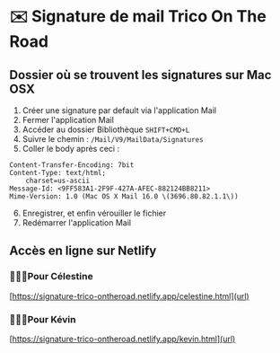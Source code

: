 # ✉️ Signature de mail Trico On The Road
## Dossier où se trouvent les signatures sur Mac OSX
1. Créer une signature par default via l'application Mail
2. Fermer l'application Mail
3. Accéder au dossier Bibliothèque `SHIFT+CMD+L`
4. Suivre le chemin : `/Mail/V9/MailData/Signatures `
5. Coller le body après ceci :
```
Content-Transfer-Encoding: 7bit
Content-Type: text/html;
	charset=us-ascii
Message-Id: <9FF583A1-2F9F-427A-AFEC-882124BB8211>
Mime-Version: 1.0 (Mac OS X Mail 16.0 \(3696.80.82.1.1\))
```
6. Enregistrer, et enfin vérouiller le fichier 
7. Redémarrer l'application Mail
## Accès en ligne sur Netlify
### 🙍🏼‍♀️Pour Célestine
[https://signature-trico-ontheroad.netlify.app/celestine.html](url)
### 👨🏻‍🎨Pour Kévin
[https://signature-trico-ontheroad.netlify.app/kevin.html](url)